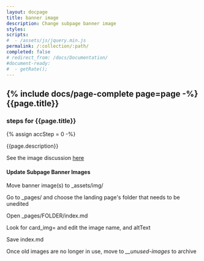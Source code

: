 ```yaml
---
layout: docpage
title: banner image
description: Change subpage banner image
styles:
scripts:
#  - /assets/js/jquery.min.js
permalink: /:collection/:path/
completed: false
# redirect_from: /docs/Documentation/
#document-ready:
#  - getRate();
---
```


## {% include docs/page-complete page=page -%}{{page.title}}

<h3 class="usa-sr-only">steps for {{page.title}}</h3>
{% assign accStep = 0 -%}

{{page.description}}

See the image discussion [here]({{site.baseurl}}/docs/Graphics/)

#### Update Subpage Banner Images

Move banner image(s) to _assets/img/

Go to _pages/ and choose the landing page's folder that needs to be unedited

Open _pages/FOLDER/index.md

Look for card_img= and edit the image name, and altText

Save index.md

Once old images are no longer in use, move to *__unused-images* to archive
